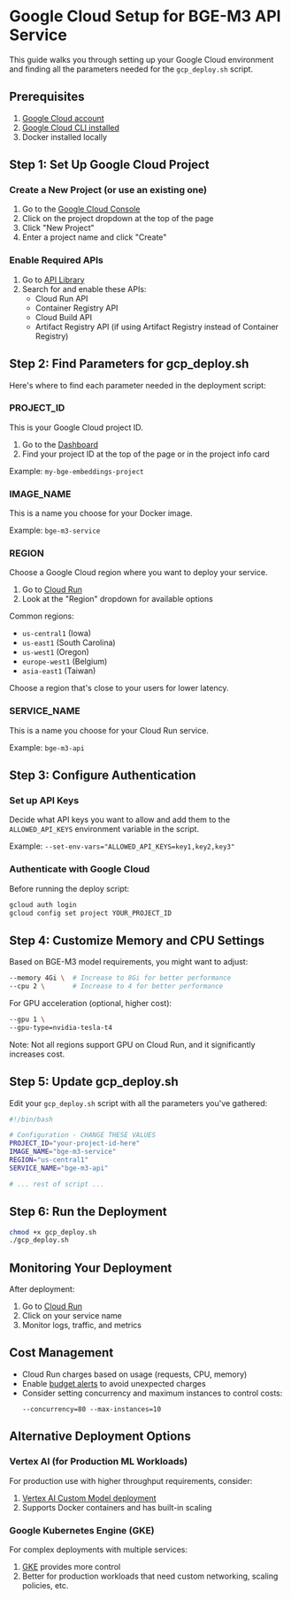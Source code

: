 # Google Cloud Setup for BGE-M3 API Service

This guide walks you through setting up your Google Cloud environment and finding all the parameters needed for the `gcp_deploy.sh` script.

## Prerequisites

1. [Google Cloud account](https://cloud.google.com/)
2. [Google Cloud CLI installed](https://cloud.google.com/sdk/docs/install)
3. Docker installed locally

## Step 1: Set Up Google Cloud Project

### Create a New Project (or use an existing one)

1. Go to the [Google Cloud Console](https://console.cloud.google.com/)
2. Click on the project dropdown at the top of the page
3. Click "New Project"
4. Enter a project name and click "Create"

### Enable Required APIs

1. Go to [API Library](https://console.cloud.google.com/apis/library)
2. Search for and enable these APIs:
   - Cloud Run API
   - Container Registry API
   - Cloud Build API
   - Artifact Registry API (if using Artifact Registry instead of Container Registry)

## Step 2: Find Parameters for gcp_deploy.sh

Here's where to find each parameter needed in the deployment script:

### PROJECT_ID

This is your Google Cloud project ID.

1. Go to the [Dashboard](https://console.cloud.google.com/home/dashboard)
2. Find your project ID at the top of the page or in the project info card

Example: `my-bge-embeddings-project`

### IMAGE_NAME

This is a name you choose for your Docker image.

Example: `bge-m3-service`

### REGION

Choose a Google Cloud region where you want to deploy your service.

1. Go to [Cloud Run](https://console.cloud.google.com/run)
2. Look at the "Region" dropdown for available options

Common regions:
- `us-central1` (Iowa)
- `us-east1` (South Carolina)
- `us-west1` (Oregon)
- `europe-west1` (Belgium)
- `asia-east1` (Taiwan)

Choose a region that's close to your users for lower latency.

### SERVICE_NAME

This is a name you choose for your Cloud Run service.

Example: `bge-m3-api`

## Step 3: Configure Authentication

### Set up API Keys

Decide what API keys you want to allow and add them to the `ALLOWED_API_KEYS` environment variable in the script.

Example: `--set-env-vars="ALLOWED_API_KEYS=key1,key2,key3"`

### Authenticate with Google Cloud

Before running the deploy script:

```bash
gcloud auth login
gcloud config set project YOUR_PROJECT_ID
```

## Step 4: Customize Memory and CPU Settings

Based on BGE-M3 model requirements, you might want to adjust:

```bash
--memory 4Gi \  # Increase to 8Gi for better performance
--cpu 2 \       # Increase to 4 for better performance
```

For GPU acceleration (optional, higher cost):
```bash
--gpu 1 \
--gpu-type=nvidia-tesla-t4
```

Note: Not all regions support GPU on Cloud Run, and it significantly increases cost.

## Step 5: Update gcp_deploy.sh

Edit your `gcp_deploy.sh` script with all the parameters you've gathered:

```bash
#!/bin/bash

# Configuration - CHANGE THESE VALUES
PROJECT_ID="your-project-id-here"
IMAGE_NAME="bge-m3-service"
REGION="us-central1"
SERVICE_NAME="bge-m3-api"

# ... rest of script ...
```

## Step 6: Run the Deployment

```bash
chmod +x gcp_deploy.sh
./gcp_deploy.sh
```

## Monitoring Your Deployment

After deployment:

1. Go to [Cloud Run](https://console.cloud.google.com/run)
2. Click on your service name
3. Monitor logs, traffic, and metrics

## Cost Management

- Cloud Run charges based on usage (requests, CPU, memory)
- Enable [budget alerts](https://console.cloud.google.com/billing/budgets) to avoid unexpected charges
- Consider setting concurrency and maximum instances to control costs:
  ```
  --concurrency=80 --max-instances=10
  ```

## Alternative Deployment Options

### Vertex AI (for Production ML Workloads)

For production use with higher throughput requirements, consider:

1. [Vertex AI Custom Model deployment](https://console.cloud.google.com/vertex-ai/model-deployment)
2. Supports Docker containers and has built-in scaling

### Google Kubernetes Engine (GKE)

For complex deployments with multiple services:

1. [GKE](https://console.cloud.google.com/kubernetes) provides more control
2. Better for production workloads that need custom networking, scaling policies, etc.
